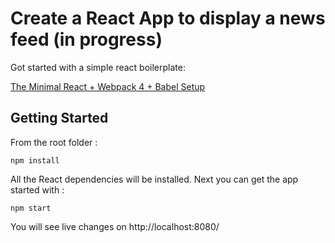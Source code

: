 # Create a React App to display a news feed (in progress)

Got started with a simple react boilerplate: 

[The Minimal React + Webpack 4 + Babel Setup](https://www.robinwieruch.de/minimal-react-webpack-babel-setup/)


## Getting Started

From the root folder : 

```
npm install
```

All the React dependencies will be installed. Next you 
can get the app started with : 

```
npm start
```

You will see live changes on http://localhost:8080/ 

